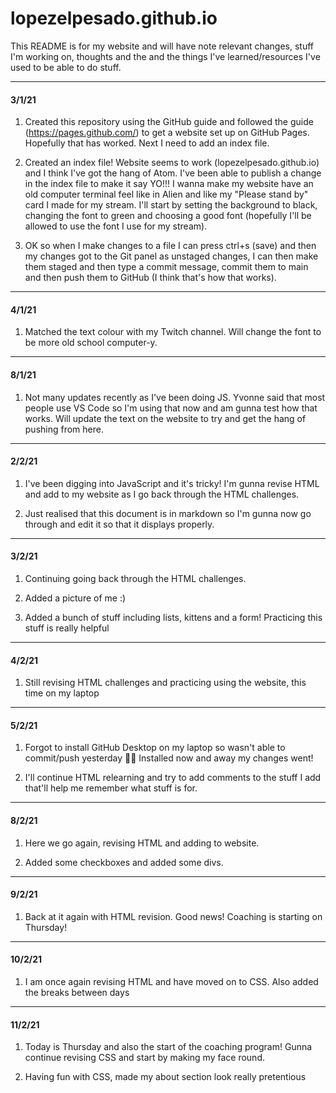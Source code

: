 # lopezelpesado.github.io

This README is for my website and will have note relevant changes, stuff I'm working on, thoughts and the and the things I've learned/resources I've used to be able to do stuff.

---

#### 3/1/21

1. Created this repository using the GitHub guide and followed the guide (https://pages.github.com/) to get a website set up on GitHub Pages. Hopefully that has worked. Next I need to add an index file.

2. Created an index file! Website seems to work (lopezelpesado.github.io) and I think I've got the hang of Atom. I've been able to publish a change in the index file to make it say YO!!! I wanna make my website have an old computer terminal feel like in Alien and like my "Please stand by" card I made for my stream. I'll start by setting the background to black, changing the font to green and choosing a good font (hopefully I'll be allowed to use the font I use for my stream).

3. OK so when I make changes to a file I can press ctrl+s (save) and then my changes got to the Git panel as unstaged changes, I can then make them staged and then type a commit message, commit them to main and then push them to GitHub (I think that's how that works).

---

#### 4/1/21

1. Matched the text colour with my Twitch channel. Will change the font to be more old school computer-y.

---

#### 8/1/21

1. Not many updates recently as I've been doing JS. Yvonne said that most people use VS Code so I'm using that now and am gunna test how that works. Will update the text on the website to try and get the hang of pushing from here.

---

#### 2/2/21

1. I've been digging into JavaScript and it's tricky! I'm gunna revise HTML and add to my website as I go back through the HTML challenges.

2. Just realised that this document is in markdown so I'm gunna now go through and edit it so that it displays properly.

---

#### 3/2/21

1. Continuing going back through the HTML challenges.

2. Added a picture of me :)

3. Added a bunch of stuff including lists, kittens and a form! Practicing this stuff is really helpful

---

#### 4/2/21

1. Still revising HTML challenges and practicing using the website, this time on my laptop

---

#### 5/2/21

1. Forgot to install GitHub Desktop on my laptop so wasn't able to commit/push yesterday 🤦‍♂️ Installed now and away my changes went!

2. I'll continue HTML relearning and try to add comments to the stuff I add that'll help me remember what stuff is for.

---

#### 8/2/21

1. Here we go again, revising HTML and adding to website.

2. Added some checkboxes and added some divs.

---

#### 9/2/21

1. Back at it again with HTML revision. Good news! Coaching is starting on Thursday!

---

#### 10/2/21

1. I am once again revising HTML and have moved on to CSS. Also added the breaks between days

---

#### 11/2/21

1. Today is Thursday and also the start of the coaching program! Gunna continue revising CSS and start by making my face round.

2. Having fun with CSS, made my about section look really pretentious